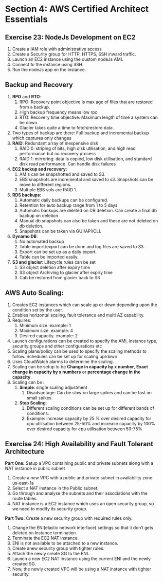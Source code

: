 # Section 4: AWS Certified Architect  Essentials

## Exercise 23: NodeJs Development on EC2

1. Create a IAM role with administrative access
2. Create a Security group for HTTP, HTTPS, SSH inward traffic.
3. Launch an EC2 instance using the custom nodeJs AMI.
4. Connect to the instance using SSH.
5. Run the nodeJs app on the instance.


## Backup and Recovery 

1. <b>RPO</b> and <b>RTO</b>: 
    1. RPO: Recovery point objective is max age of files that are restored from a backup.
    2. High backup frequency means low rpo
    3. RTO: Recovery time objective: Maximum length of time a system can be down
    4. Glacier takes quite a time to fetch/restore data.
2. Two types of backup are there: Full backup and incremental backup which captures only changes
3. <b>RAID</b>: Redundant array of inexpensive disk
    1. RAID 0: striping of bits, high disk utilisation, and high read performance but no recovery process
    2. RAID 1: mirroring: data is copied, low disk utilisation, and standard disk read performance. Can handle disk failures
4. <b>EC2 backup and recovery</b>: 
    1. AMIs can be snapshotted and saved to S3.
    2. EBS snapshots are incremental and saved to s3. Snapshots can be move to different regions.
    3. Multiple EBS vols are RAID 1.
5. <b>RDS backups</b>: 
    1. Automatic daily backups can be configured.
    2. Retention for auto backup range from 1 to 5 days
    3. Automatic backups are deleted on DB deletion. Can create a final db backup on deletion
    4. Manual db snapshots can also be taken and these are not deleted on db deletion.
    5. Snapshots can be taken via GUI/API/CLI.
6. <b>Dynamo DB</b>: 
    1. No automated backup
    2. Table import/export can be done and log files are saved to S3.
    3. Export can be set up as a daily export.
    4. Table can be imported easily.
7.  <b>S3 and glacier</b>: Lifecycle rules can be set
    1. S3 object deletion after expiry time
    2. S3 object Archiving to glacier after expiry time
    3. Cab be restored from glacier back to S3

## AWS Auto Scaling: 

1. Creates EC2 instances which can scale up or down depending upon the condition set by the user.
2. Enables horizontal scaling, fault tolerance and multi AZ capability.
3. Requires:
    1. Minimum size. example: 1
    2. Maximum size. example: 4
    3. Desired capacity. example: 2
4. Launch configurations can be created to specify the AMI, instance type, security groups and other configurations etc
5. Scaling plans/policy can be used to specify the scaling methods to follow. Schedules can be set up for scaling up/down
6. Uses CloudWatch alarms to determine the scaling.
7. Scaling can be setup to be <b>Change in capacity by x number</b>, <b>Exact change in capacity by x numbers</b> or <b>percentage change in the capacity</b>.
8. Scaling can be :
    1. <b>Simple</b>: single scaling adjustment
        1. Disadvantage: Can be slow on large spikes and can be fast on small spikes. 
    2. <b>Step Scaling</b>: 
        1. Different scaling conditions can be set up for different bands of conditions.
        2. Example: increase capacity by 25 % over desired capacity for cpu utilisation between 25-50% and increase capacity by 100% over desired capacity for cpu utilisation between 50-75% 
        
        
## Exercise 24: High Availability and Fault Tolerant Architecture

<b>Part One:</b> Setup a VPC containing public and private subnets along with a NAT instance in public subnet
1. Create a new VPC with a public and private subnet in availability zone us-east-1a
2. Select a NAT instance in the Public subnet.
3. Go through and analyse the subnets and their associations with the route tables.
4. NAT instance is a EC2 instance which uses an open security group, so we need to modify its security group.

<b>Part Two:</b> Create a new security group with required rules only.
1. Change the ENI(elastic network interface) settings so that it don’t gets deleted on Instance termination.
2. Terminate the EC2 NAT instance.
3. ENI is not available to be attached to a new instance.
4. Create anew security group with tighter rules.
5. Attach the newly create SG to the ENI.
6. Launch a new EC2 NAT instance using the current ENI and the newly created SG.
7. Now, the newly created VPC will be using a NAT instance with tighter security.